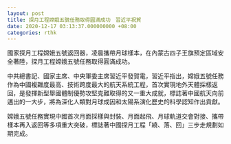 ```yaml
---
layout: post
title: 探月工程嫦娥五號任務取得圓滿成功　習近平祝賀
date: 2020-12-17 03:13:37.000000000 +08:00
categories: rthk
---
```


國家探月工程嫦娥五號返回器，凌晨攜帶月球樣本，在內蒙古四子王旗預定區域安全著陸，探月工程嫦娥五號任務取得圓滿成功。

中共總書記、國家主席、中央軍委主席習近平發賀電，習近平指出，嫦娥五號任務作為中國複雜度最高、技術跨度最大的航天系統工程，首次實現地外天體採樣返回，是發揮新型舉國體制優勢攻堅克難取得的又一重大成就，標誌著中國航天向前邁出的一大步，將為深化人類對月球成因和太陽系演化歷史的科學認知作出貢獻。

嫦娥五號任務實現中國首次月面採樣與封裝、月面起飛、月球軌道交會對接、攜帶樣本再入返回等多項重大突破，標誌著中國探月工程「繞、落、回」三步走規劃如期完成。
